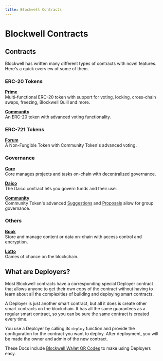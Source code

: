 ```yaml
---
title: Blockwell Contracts
---
```


# Blockwell Contracts

## Contracts

Blockwell has written many different types of contracts with novel features.
Here's a quick overview of some of them.

### ERC-20 Tokens

[**Prime**](./prime.md)  
Multi-functional ERC-20 token with support for voting, locking, cross-chain swaps, 
freezing, Blockwell Quill and more.

[**Community**](./community.md)  
An ERC-20 token with advanced voting functionality.

### ERC-721 Tokens

[**Forum**](./forum.md)  
A Non-Fungible Token with Community Token's advanced voting.

### Governance

[**Core**](./core/README.md)  
Core manages projects and tasks on-chain with decentralized governance.

[**Daico**](./daico.md)  
The Daico contract lets you govern funds and their use.

[**Community**](./community.md)  
Community Token's advanced [Suggestions](./suggestions.md) and 
[Proposals](./community.md#proposals) allow for group governance.

### Others

[**Book**](./book.md)  
Store and manage content or data on-chain with access control and encryption.

[**Lotto**](./lotto/README.md)  
Games of chance on the blockchain.

## What are Deployers?

Most Blockwell contracts have a corresponding special Deployer contract that
allows anyone to get their own copy of the contract without having to learn
about all the complexities of building and deploying smart contracts.

A Deployer is just another smart contract, but all it does is create other
smart contracts on the blockchain. It has all the same guarantees as a 
regular smart contract, so you can be sure the same contract is created
every time.

You use a Deployer by calling its `deploy` function and provide the configuration
for the contract you want to deploy. After deployment, you will be made the
owner and admin of the new contract.

These Docs include [Blockwell Wallet QR Codes](../wallet) to make using Deployers easy.
